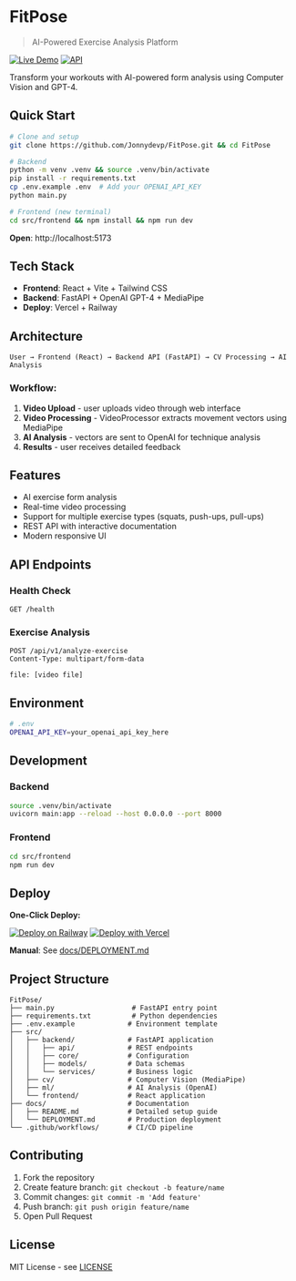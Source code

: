# FitPose

> AI-Powered Exercise Analysis Platform

[![Live Demo](https://img.shields.io/badge/Demo-fit--pose.vercel.app-blue)](https://fit-pose.vercel.app)
[![API](https://img.shields.io/badge/API-Railway-purple)](https://web-production-92856.up.railway.app/docs)

Transform your workouts with AI-powered form analysis using Computer Vision and GPT-4.

## Quick Start

```bash
# Clone and setup
git clone https://github.com/Jonnydevp/FitPose.git && cd FitPose

# Backend
python -m venv .venv && source .venv/bin/activate
pip install -r requirements.txt
cp .env.example .env  # Add your OPENAI_API_KEY
python main.py

# Frontend (new terminal)
cd src/frontend && npm install && npm run dev
```

**Open**: http://localhost:5173

## Tech Stack

- **Frontend**: React + Vite + Tailwind CSS  
- **Backend**: FastAPI + OpenAI GPT-4 + MediaPipe  
- **Deploy**: Vercel + Railway  

## Architecture

```
User → Frontend (React) → Backend API (FastAPI) → CV Processing → AI Analysis
```

### Workflow:

1. **Video Upload** - user uploads video through web interface
2. **Video Processing** - VideoProcessor extracts movement vectors using MediaPipe  
3. **AI Analysis** - vectors are sent to OpenAI for technique analysis
4. **Results** - user receives detailed feedback

## Features

- AI exercise form analysis
- Real-time video processing
- Support for multiple exercise types (squats, push-ups, pull-ups)
- REST API with interactive documentation
- Modern responsive UI

## API Endpoints

### Health Check
```http
GET /health
```

### Exercise Analysis
```http
POST /api/v1/analyze-exercise
Content-Type: multipart/form-data

file: [video file]
```

## Environment

```bash
# .env
OPENAI_API_KEY=your_openai_api_key_here
```

## Development

### Backend
```bash
source .venv/bin/activate
uvicorn main:app --reload --host 0.0.0.0 --port 8000
```

### Frontend
```bash
cd src/frontend
npm run dev
```

## Deploy

**One-Click Deploy:**

[![Deploy on Railway](https://railway.app/button.svg)](https://railway.app/template/fitpose) [![Deploy with Vercel](https://vercel.com/button)](https://vercel.com/new/clone?repository-url=https://github.com/Jonnydevp/FitPose)

**Manual**: See [docs/DEPLOYMENT.md](docs/DEPLOYMENT.md)

## Project Structure

```
FitPose/
├── main.py                   # FastAPI entry point
├── requirements.txt          # Python dependencies  
├── .env.example             # Environment template
├── src/
│   ├── backend/             # FastAPI application
│   │   ├── api/             # REST endpoints
│   │   ├── core/            # Configuration
│   │   ├── models/          # Data schemas
│   │   └── services/        # Business logic
│   ├── cv/                  # Computer Vision (MediaPipe)
│   ├── ml/                  # AI Analysis (OpenAI)
│   └── frontend/            # React application
├── docs/                    # Documentation
│   ├── README.md            # Detailed setup guide
│   └── DEPLOYMENT.md        # Production deployment
└── .github/workflows/       # CI/CD pipeline
```

## Contributing

1. Fork the repository
2. Create feature branch: `git checkout -b feature/name`
3. Commit changes: `git commit -m 'Add feature'`
4. Push branch: `git push origin feature/name`
5. Open Pull Request

## License

MIT License - see [LICENSE](LICENSE)
